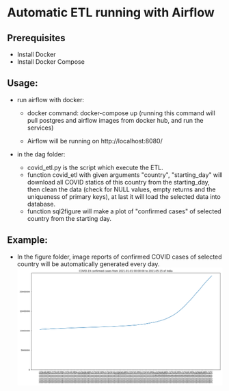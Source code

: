 # Automatic ETL running with Airflow

## Prerequisites
* Install Docker
* Install Docker Compose

## Usage:
* run airflow with docker:
    * docker command: docker-compose up (running this command will pull postgres and airflow images from docker hub, and run the services)

    * Airflow will be running on http://localhost:8080/


* in the dag folder:
    * covid_etl.py is the script which execute the ETL.
    * function covid_etl with given arguments "country", "starting_day" will download all COVID statics of this country from the starting_day, then clean the data (check for NULL values, empty returns and the uniqueness of primary keys), at last it will load the selected data into database.
    * function sql2figure will make a plot of "confirmed cases" of selected country from the starting day.

## Example:
* In the figure folder, image reports of confirmed COVID cases of selected country will be automatically generated every day.
![example daily report image](./figure/2021-05-15.png)


